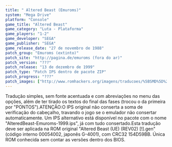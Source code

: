 ```yaml
---
title: " Altered Beast (Emuroms)"
system: "Mega Drive"
platform: "Console"
game_title: "Altered Beast"
game_category: "Luta - Plataforma"
game_players: "1-2"
game_developer: "SEGA"
game_publisher: "SEGA"
game_release_date: "27 de novembro de 1988"
patch_group: "Emuroms (extinto)"
patch_site: "http://pagina.de/emuroms (fora do ar)"
patch_version: "???"
patch_release: "13 de dezembro de 1999"
patch_type: "Patch IPS dentro de pacote ZIP"
patch_progress: "???"
patch_images: ["http://www.romhackers.org/imagens/traducoes/%5BSMD%5D%20Altered%20Beast%20-%20Emuroms%20e%20Hideway%202000%20-%201.png","http://www.romhackers.org/imagens/traducoes/%5BSMD%5D%20Altered%20Beast%20-%20Emuroms%20-%202.png","http://www.romhackers.org/imagens/traducoes/%5BSMD%5D%20Altered%20Beast%20-%20Emuroms%20-%203.png"]
---
```

Tradução simples, sem fonte acentuada e com abreviações no menu das opções, além de ter tirado os textos do final das fases (trocou o da primeira por "PONTOS").ATENÇÃO:O IPS original não conserta a soma de verificação do cabeçalho, travando o jogo se o emulador não consertar automaticamente. Um IPS alternativo está disponível no pacote com o nome "AlteredBeast-Emuroms-1999.ips", já com tudo consertado.Esta tradução deve ser aplicada na ROM original "Altered Beast (UE) (REV02) [!].gen" (código interno 00054002, japonês G-4001), com CRC32 154D59BB. Única ROM conhecida sem contar as versões dentro dos BIOS.